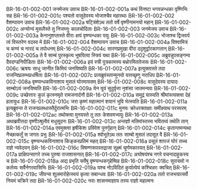 BR-16-01-002-001	जनमेजय उवाच
BR-16-01-002-001a	कथं विनष्टा भगवन्नन्धका वृष्णिभिः सह
BR-16-01-002-001c	पश्यतो वासुदेवस्य भोजाश्चैव महारथाः
BR-16-01-002-002	वैशम्पायन उवाच
BR-16-01-002-002a	षट्त्रिंशेऽथ ततो वर्षे वृष्णीनामनयो महान्
BR-16-01-002-002c	अन्योन्यं मुसलैस्ते तु निजघ्नुः कालचोदिताः
BR-16-01-002-003	जनमेजय उवाच
BR-16-01-002-003a	केनानुशप्तास्ते वीराः क्षयं वृष्ण्यन्धका ययुः
BR-16-01-002-003c	भोजाश्च द्विजवर्य त्वं विस्तरेण वदस्व मे
BR-16-01-002-004	वैशम्पायन उवाच
BR-16-01-002-004a	विश्वामित्रं च कण्वं च नारदं च तपोधनम्
BR-16-01-002-004c	सारणप्रमुखा वीरा ददृशुर्द्वारकागतान्
BR-16-01-002-005a	ते वै साम्बं पुरस्कृत्य भूषयित्वा स्त्रियं यथा
BR-16-01-002-005c	अब्रुवन्नुपसङ्गम्य दैवदण्डनिपीडिताः
BR-16-01-002-006a	इयं स्त्री पुत्रकामस्य बभ्रोरमिततेजसः
BR-16-01-002-006c	ऋषयः साधु जानीत किमियं जनयिष्यति
BR-16-01-002-007a	इत्युक्तास्ते तदा राजन्विप्रलम्भप्रधर्षिताः
BR-16-01-002-007c	प्रत्यब्रुवंस्तान्मुनयो यत्तच्छृणु नराधिप
BR-16-01-002-008a	वृष्ण्यन्धकविनाशाय मुसलं घोरमायसम्
BR-16-01-002-008c	वासुदेवस्य दायादः साम्बोऽयं जनयिष्यति
BR-16-01-002-009a	येन यूयं सुदुर्वृत्ता नृशंसा जातमन्यवः
BR-16-01-002-009c	उच्छेत्तारः कुलं कृत्स्नमृते रामजनार्दनौ
BR-16-01-002-010a	समुद्रं यास्यति श्रीमांस्त्यक्त्वा देहं हलायुधः
BR-16-01-002-010c	जरा कृष्णं महात्मानं शयानं भुवि भेत्स्यति
BR-16-01-002-011a	इत्यब्रुवन्त ते राजन्प्रलब्धास्तैर्दुरात्मभिः
BR-16-01-002-011c	मुनयः क्रोधरक्ताक्षाः समीक्ष्याथ परस्परम्
BR-16-01-002-012ac	तथोक्त्वा मुनयस्ते तु ततः केशवमभ्ययुः
BR-16-01-002-013a	अथाब्रवीत्तदा वृष्णीञ्श्रुत्वैवं मधुसूदनः
BR-16-01-002-013c	अन्तज्ञो मतिमांस्तस्य भवितव्यं तथेति तान्
BR-16-01-002-014a	एवमुक्त्वा हृषीकेशः प्रविवेश पुनर्गृहान्
BR-16-01-002-014c	कृतान्तमन्यथा नैच्छत्कर्तुं स जगतः प्रभुः
BR-16-01-002-015a	श्वोभूतेऽथ ततः साम्बो मुसलं तदसूत वै
BR-16-01-002-015c	वृष्ण्यन्धकविनाशाय किङ्करप्रतिमं महत्
BR-16-01-002-016a	प्रसूतं शापजं घोरं तच्च राज्ञे न्यवेदयन्
BR-16-01-002-016c	विषण्णरूपस्तद्राजा सूक्ष्मं चूर्णमकारयत्
BR-16-01-002-017a	प्राक्षिपन्सागरे तच्च पुरुषा राजशासनात्
BR-16-01-002-017c	अघोषयंश्च नगरे वचनादाहुकस्य च
BR-16-01-002-018a	अद्य प्रभृति सर्वेषु वृष्ण्यन्धकगृहेष्विह
BR-16-01-002-018c	सुरासवो न कर्तव्यः सर्वैर्नगरवासिभिः
BR-16-01-002-019a	यश्च नोऽविदितं कुर्यात्पेयं कश्चिन्नरः क्वचित्
BR-16-01-002-019c	जीवन्स शूलमारोहेत्स्वयं कृत्वा सबान्धवः
BR-16-01-002-020a	ततो राजभयात्सर्वे नियमं चक्रिरे तदा
BR-16-01-002-020c	नराः शासनमाज्ञाय तस्य राज्ञो महात्मनः
